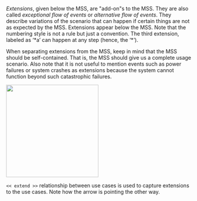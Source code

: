 _Extensions_, given below the MSS, are "add-on"s to the MSS. They are also called _exceptional flow of events_ or _alternative flow of events_. They describe variations of the scenario that can happen if certain things are not as expected by the MSS. Extensions appear below the MSS. Note that the numbering style is not a rule but just a convention. The third extension, labeled as ‘\*a’ can happen at any step (hence, the ‘\*’).

When separating extensions from the MSS, keep in mind that the MSS should be self-contained. That is, the MSS should give us a complete usage scenario. Also note that it is not useful to mention events such as power failures or system crashes as extensions because the system cannot function beyond such catastrophic failures.

<img src="{{baseUrl}}/requirements/useCases/details/images/Extension.jpg" height="250" />

<p/>

`<< extend >>` relationship between use cases is used to capture extensions to the use cases. Note how the arrow is pointing the other way.
